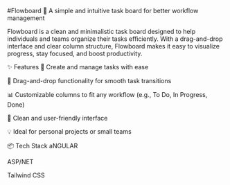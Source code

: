 #Flowboard 🧩
A simple and intuitive task board for better workflow management

Flowboard is a clean and minimalistic task board designed to help individuals and teams organize their tasks efficiently. With a drag-and-drop interface and clear column structure, Flowboard makes it easy to visualize progress, stay focused, and boost productivity.

✨ Features
📌 Create and manage tasks with ease

🚀 Drag-and-drop functionality for smooth task transitions

📊 Customizable columns to fit any workflow (e.g., To Do, In Progress, Done)

🌙 Clean and user-friendly interface

💡 Ideal for personal projects or small teams

📦 Tech Stack
aNGULAR

ASP/NET

Tailwind CSS
